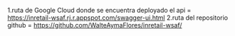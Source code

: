 1.ruta de Google Cloud donde se encuentra deployado el api = https://inretail-wsaf.rj.r.appspot.com/swagger-ui.html
2.ruta del repositorio github = https://github.com/WalteAymaFlores/inretail-wsaf/
